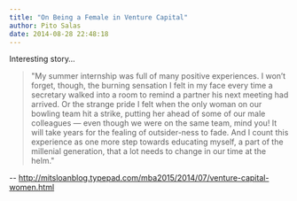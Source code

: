 ```yaml
---
title: "On Being a Female in Venture Capital"
author: Pito Salas
date: 2014-08-28 22:48:18
---
```



Interesting story…

> "My summer internship was full of many positive experiences. I won’t forget,
> though, the burning sensation I felt in my face every time a secretary
> walked into a room to remind a partner his next meeting had arrived. Or the
> strange pride I felt when the only woman on our bowling team hit a strike,
> putting her ahead of some of our male colleagues — even though we were on
> the same team, mind you! It will take years for the fealing of outsider-ness
> to fade. And I count this experience as one more step towards educating
> myself, a part of the millenial generation, that a lot needs to change in
> our time at the helm."  
>

-- http://mitsloanblog.typepad.com/mba2015/2014/07/venture-capital-women.html


